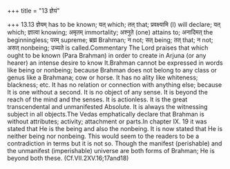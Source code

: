 +++
title = "13 ज्ञेयं"

+++
13.13 ज्ञेयम् has to be known; यत् which; तत् that; प्रवक्ष्यामि (I)
will declare; यत् which; ज्ञात्वा knowing; अमृतम् immortality; अश्नुते
(one) attains to; अनादिमत् the beginningless; परम् supreme; ब्रह्म
Brahman; न not; सत् being; तत् that; न not; असत् nonbeing; उच्यते is
called.Commentary The Lord praises that which ought to be known (Para
Brahman) in order to create in Arjuna (or any hearer) an intense desire
to know It.Brahman cannot be expressed in words like being or nonbeing;
because Brahman does not belong to any class or genus like a Brahmana;
cow or horse. It has no ality like whiteness; blackness; etc. It has no
relation or connection with anything else; because It is one without a
second. It is no object of any sense. It is beyond the reach of the mind
and the senses. It is actionless. It is the great transcendental and
unmanifested Absolute. It is always the witnessing subject in all
objects.The Vedas emphatically declare that Brahman is without
attributes; activity; attachment or parts.In chapter IX. 19 it was
stated that He is the being and also the nonbeing. It is now stated that
He is neither being nor nonbeing. This would seem to the readers to be a
contradiction in terms but it is not so. Though the manifest
(perishable) and the unmanifest (imperishable) universe are both forms
of Brahman; He is beyond both these. (Cf.VII.2XV.16;17and18)
